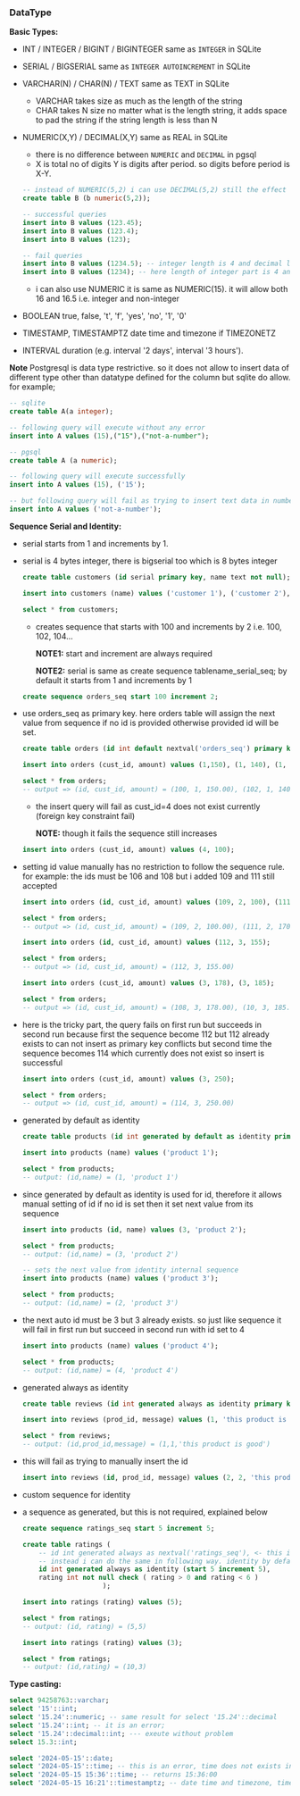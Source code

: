 ### DataType

**Basic Types:**
- INT / INTEGER / BIGINT / BIGINTEGER same as `INTEGER` in SQLite
- SERIAL / BIGSERIAL same as `INTEGER AUTOINCREMENT` in SQLite
- VARCHAR(N) / CHAR(N) / TEXT same as TEXT in SQLite
  - VARCHAR takes size as much as the length of the string
  - CHAR takes N size no matter what is the length string, it adds space to pad the string if the string length is less than N
- NUMERIC(X,Y) / DECIMAL(X,Y) same as REAL in SQLite
  - there is no difference between `NUMERIC` and `DECIMAL` in pgsql
  - X is total no of digits Y is digits after period. so digits before period is X-Y. 

  ```sql
  -- instead of NUMERIC(5,2) i can use DECIMAL(5,2) still the effect will be same
  create table B (b numeric(5,2));
  
  -- successful queries
  insert into B values (123.45);
  insert into B values (123.4);
  insert into B values (123);
  
  -- fail queries
  insert into B values (1234.5); -- integer length is 4 and decimal length is 2 (50) so total length 6, exceeds the allowed length 5
  insert into B values (1234); -- here length of integer part is 4 and decimal part is 2 (00) so total length 6 exceeds the allowed length 5
  ```
  - i can also use NUMERIC it is same as NUMERIC(15). it will allow both 16 and 16.5 i.e. integer and non-integer

- BOOLEAN true, false, 't', 'f', 'yes', 'no', '1', '0'

- TIMESTAMP, TIMESTAMPTZ date time and timezone if TIMEZONETZ

- INTERVAL duration (e.g. interval '2 days', interval '3 hours').

**Note** Postgresql is data type restrictive. so it does not allow to insert data of different type other than datatype defined for the column but sqlite do allow. for example;

```sql
-- sqlite
create table A(a integer);

-- following query will execute without any error
insert into A values (15),("15"),("not-a-number");

-- pgsql
create table A (a numeric);

-- following query will execute successfully
insert into A values (15), ('15');

-- but following query will fail as trying to insert text data in number column
insert into A values ('not-a-number');
```

**Sequence Serial and Identity:**
  - serial starts from 1 and increments by 1.
  - serial is 4 bytes integer, there is bigserial too which is 8 bytes integer
  
    ```sql
    create table customers (id serial primary key, name text not null);

    insert into customers (name) values ('customer 1'), ('customer 2'), ('customer 3');

    select * from customers;
    ```

    - creates sequence that starts with 100 and increments by 2 i.e. 100, 102, 104...
    
      **NOTE1:** start and increment are always required
      
      **NOTE2:** serial is same as create sequence tablename_serial_seq; by default it starts from 1 and increments by 1
    
    ```sql
    create sequence orders_seq start 100 increment 2;
    ```

  - use orders_seq as primary key. here orders table will assign the next value from sequence if no id is provided otherwise provided id will be set.

    ```sql
    create table orders (id int default nextval('orders_seq') primary key, cust_id int not null references customers(id), amount numeric(12,2) not null default 0.0);

    insert into orders (cust_id, amount) values (1,150), (1, 140), (1, 160.5);

    select * from orders;
    -- output => (id, cust_id, amount) = (100, 1, 150.00), (102, 1, 140.00), (104, 1, 160.00)
    ```

    - the insert query will fail as cust_id=4 does not exist currently (foreign key constraint fail)
      
      **NOTE:** though it fails the sequence still increases
    
    ```sql
    insert into orders (cust_id, amount) values (4, 100);
    ```

  - setting id value manually has no restriction to follow the sequence rule. for example: the ids must be 106 and 108 but i added 109 and 111 still accepted

    ```sql
    insert into orders (id, cust_id, amount) values (109, 2, 100), (111, 2, 170);

    select * from orders;
    -- output => (id, cust_id, amount) = (109, 2, 100.00), (111, 2, 170.00)

    insert into orders (id, cust_id, amount) values (112, 3, 155);

    select * from orders;
    -- output => (id, cust_id, amount) = (112, 3, 155.00)

    insert into orders (cust_id, amount) values (3, 178), (3, 185);

    select * from orders;
    -- output => (id, cust_id, amount) = (108, 3, 178.00), (10, 3, 185.00)
    ```

  - here is the tricky part, the query fails on first run but succeeds in second run
    because first the sequence become 112 but 112 already exists to can not insert as primary key conflicts
    but second time the sequence becomes 114 which currently does not exist so insert is successful
  
    ```sql
    insert into orders (cust_id, amount) values (3, 250);

    select * from orders;
    -- output => (id, cust_id, amount) = (114, 3, 250.00)
    ```

  - generated by default as identity

    ```sql
    create table products (id int generated by default as identity primary key, name text not null);

    insert into products (name) values ('product 1');

    select * from products;
    -- output: (id,name) = (1, 'product 1')
    ```

  - since generated by default as identity is used for id, therefore it allows manual setting of id if no id is set then it set next value from its sequence

    ```sql
    insert into products (id, name) values (3, 'product 2');

    select * from products;
    -- output: (id,name) = (3, 'product 2')

    -- sets the next value from identity internal sequence
    insert into products (name) values ('product 3');

    select * from products;
    -- output: (id,name) = (2, 'product 3')
    ```

  - the next auto id must be 3 but 3 already exists. so just like sequence it will fail in first run but succeed in second run with id set to 4

    ```sql
    insert into products (name) values ('product 4');

    select * from products;
    -- output: (id,name) = (4, 'product 4')
    ```

  - generated always as identity
  
    ```sql
    create table reviews (id int generated always as identity primary key, prod_id int not null references products(id), message text not null);

    insert into reviews (prod_id, message) values (1, 'this product is good');

    select * from reviews;
    -- output: (id,prod_id,message) = (1,1,'this product is good')
    ```

  - this will fail as trying to manually insert the id
    
    ```sql
    insert into reviews (id, prod_id, message) values (2, 2, 'this product is not as good as expected');
    ```

  - custom sequence for identity
  - a sequence as generated, but this is not required, explained below

    ```sql
    create sequence ratings_seq start 5 increment 5;
    ```

    ```sql
    create table ratings (
        -- id int generated always as nextval('ratings_seq'), <- this is not allowed and create table will fail
        -- instead i can do the same in following way. identity by default creates start 1 increment 1 sequence
        id int generated always as identity (start 5 increment 5),
        rating int not null check ( rating > 0 and rating < 6 )
                        );

    insert into ratings (rating) values (5);

    select * from ratings;
    -- output: (id, rating) = (5,5)

    insert into ratings (rating) values (3);

    select * from ratings;
    -- output: (id,rating) = (10,3)
    ```

**Type casting:**
```sql
select 94258763::varchar;
select '15'::int;
select '15.24'::numeric; -- same result for select '15.24'::decimal
select '15.24'::int; -- it is an error;
select '15.24'::decimal::int; --- exeute without problem
select 15.3::int;

select '2024-05-15'::date;
select '2024-05-15'::time; -- this is an error, time does not exists in the string
select '2024-05-15 15:36'::time; -- returns 15:36:00
select '2024-05-15 16:21'::timestamptz; -- date time and timezone, timezone set to current session timezone
```

